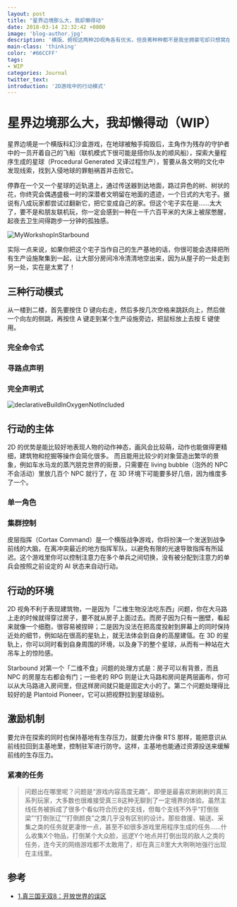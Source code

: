 ```yaml
---
layout: post
title: "星界边境那么大，我却懒得动"
date: 2018-03-14 22:32:42 +0800
image: 'blog-author.jpg'
description: '横版、俯视这两种2D视角各有优劣，但良莠种种都不是我坐拥豪宅却只想窝在小小的工作室里的理由。'
main-class: 'thinking'
color: '#66CCFF'
tags:
- WIP
categories: Journal
twitter_text:
introduction: '2D游戏中的行动模式'
---
```

# 星界边境那么大，我却懒得动（WIP）

星界边境是一个横版科幻沙盒游戏，在地球被触手捣毁后，主角作为残存的守护者中的一员开着自己的飞船（联机模式下很可能是搭你队友的顺风船），探索大量程序生成的星球（Procedural Generated 又译过程生产），誓要从各文明的文化中发现线索，找到入侵地球的罪魁祸首并击败它。

停靠在一个又一个星球的近轨道上，通过传送器到达地面，路过异色的树、树状的花，你终究会偶遇盛极一时的深潜者文明留在地面的遗迹，一个日式的大宅子。据说有八成玩家都尝试过翻新它，把它变成自己的家。但这个宅子实在是……太大了，要不是和朋友联机玩，你一定会感到一种在一千六百平米的大床上被尿憋醒，起夜去卫生间得跑步一分钟的孤独感。

![MyWorkshopInStarbound](https://raw.githubusercontent.com/linonetwo/linonetwo.github.io/master/assets/img/posts/%E6%87%92%E5%BE%97%E5%8A%A8/starboundhome2.PNG)

实际一点来说，如果你把这个宅子当作自己的生产基地的话，你很可能会选择把所有生产设施聚集到一起，让大部分房间冷冷清清地空出来，因为从屋子的一处走到另一处，实在是太累了！


## 三种行动模式


从一楼到二楼，首先要按住 D 键向右走，然后多按几次空格来跳跃向上，然后做一个向左的侧跳，再按住 A 键走到某个生产设施旁边，把鼠标放上去按 E 键使用。

### 完全命令式

### 寻路点声明

### 完全声明式

![declarativeBuildInOxygenNotIncluded](https://raw.githubusercontent.com/linonetwo/linonetwo.github.io/master/assets/img/posts/%E6%87%92%E5%BE%97%E5%8A%A8/buildinoxygen.jpg)

## 行动的主体

2D 的优势是能比较好地表现人物的动作神态，画风会比较萌，动作也能做得更精细，建筑物和挖掘等操作会简化很多。
而且能用比较少的对象营造出繁华的景象，例如车水马龙的蒸汽朋克世界的街景，只需要在 living bubble（泡外的 NPC 不会活动）里放几百个 NPC 就行了，在 3D 环境下可能要多好几倍，因为维度多了一个。

### 单一角色

### 集群控制

皮层指挥（Cortax Command）是一个横版战争游戏，你将扮演一个发送到战争前线的大脑，在离冲突最近的地方指挥军队，以避免有限的光速导致指挥有所延迟。这个游戏里你可以控制注意力在多个单兵之间切换，没有被分配到注意力的单兵会按照之前设定的 AI 状态来自动行动。



## 行动的环境

2D 视角不利于表现建筑物，一是因为「二维生物没法吃东西」问题，你在大马路上走的时候就得穿过房子，要不就从房子上面过去。而房子因为只有一圈壁，看起来就像一个细胞，很容易被捏碎；二是因为没法在把高度投射到屏幕上的同时保持近处的细节，例如站在很高的星轨上，就无法体会到自身的高屋建瓴。在 3D 的星轨上，你可以同时看到自身周围的环境，以及身下的整个星球，从而有一种站在大吊车上的惊险感。

Starbound 对第一个「二维不食」问题的处理方式是：房子可以有背景，而且 NPC 的房屋左右都会有门；一些老的 RPG 则是让大马路和房间是两层画布，你可以从大马路进入房间里，但这样房间就只能是固定大小的了。第二个问题处理得比较好的是 Plantoid Pioneer，它可以把视野拉到星球级别。

## 激励机制

要允许在探索的同时也保持基地有生存压力，就要允许像 RTS 那样，能把意识从前线拉回到主基地里，控制驻军进行防守。这样，主基地也能通过资源投送来缓解前线的生存压力。

### 紧凑的任务

> 问题出在哪里呢？问题是“游戏内容高度无趣”。即便是最喜欢刷刷刷的真三系列玩家，大多数也很难接受真三8这种无聊到了一定境界的体验。虽然主线任务被拆成了很多个看似符合历史的支线，但每个支线不外乎“打倒张梁”“打倒张辽”“打倒颜良”之类几乎没有区别的设计。那些救援、输送、采集之类的任务就更凄惨一点，甚至不如很多游戏里用程序生成的任务……什么收集X个物品，打倒某个大众脸，巡逻Y个地点并打倒出现的敌人之类的任务，连今天的网络游戏都不太敢用了，却在真三8里大大咧咧地强行出现在主线里。




## 参考

* [<span id="1">1.真三国无双8：开放世界的误区</span>](https://zhuanlan.zhihu.com/p/35583292)
